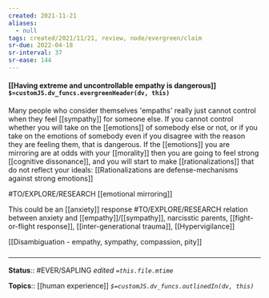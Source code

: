 ```yaml
---
created: 2021-11-21 
aliases:
  - null
tags: created/2021/11/21, review, node/evergreen/claim
sr-due: 2022-04-18
sr-interval: 37
sr-ease: 144
---
```


#### [[Having extreme and uncontrollable empathy is dangerous]] `$=customJS.dv_funcs.evergreenHeader(dv, this)`

Many people who consider themselves 'empaths' really just cannot control when they feel [[sympathy]] for someone else. If you cannot control whether you will take on the [[emotions]] of somebody else or not, or if you take on the emotions of somebody even if you disagree with the reason they are feeling them, that is dangerous. 
If the [[emotions]] you are mirroring are at odds with your [[morality]] then you are going to feel strong [[cognitive dissonance]], and
you will start to make [[rationalizations]] that do not reflect your ideals:
[[Rationalizations are defense-mechanisms against strong emotions]]

#TO/EXPLORE/RESEARCH  [[emotional mirroring]]

This could be an [[anxiety]] response #TO/EXPLORE/RESEARCH relation between anxiety and [[empathy]]/[[sympathy]], narcisstic  parents, [[fight-or-flight response]], [[inter-generational trauma]], [[Hypervigilance]]

[[Disambiguation - empathy, sympathy, compassion, pity]]

### <hr class="footnote"/>

**Status**:: #EVER/SAPLING 
*edited `=this.file.mtime`*

**Topics**:: [[human experience]]
*`$=customJS.dv_funcs.outlinedIn(dv, this)`*

